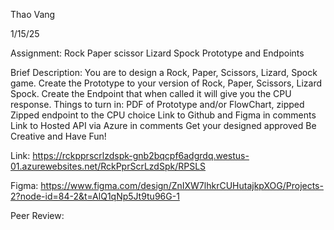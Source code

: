 Thao Vang

1/15/25

Assignment: Rock Paper scissor Lizard Spock Prototype and Endpoints

Brief Description:
    You are to design a Rock, Paper, Scissors, Lizard, Spock game.
    Create the Prototype to your version of Rock, Paper, Scissors, Lizard Spock.
    Create the Endpoint that when called it will give you the CPU response.
    Things to turn in:
        PDF of Prototype and/or FlowChart, zipped
        Zipped endpoint to the CPU choice
        Link to Github and Figma in comments 
        Link to Hosted API via Azure in comments 
        Get your designed approved 
    Be Creative and Have Fun!

Link: https://rckpprscrlzdspk-gnb2bqcpf6adgrdq.westus-01.azurewebsites.net/RckPprScrLzdSpk/RPSLS

Figma: https://www.figma.com/design/ZnIXW7lhkrCUHutajkpXOG/Projects-2?node-id=84-2&t=AlQ1qNp5Jt9tu96G-1

Peer Review: